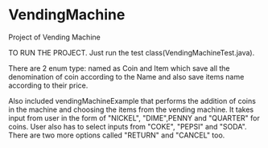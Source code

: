 # VendingMachine
Project of Vending Machine


TO RUN THE PROJECT.
Just run the test class(VendingMachineTest.java).


There are 2 enum type: named as Coin and Item which save all the denomination of coin according to the Name 
and also save items name according to their price.

Also included  vendingMachineExample that performs the addition of coins in the machine and choosing the items from the vending machine.
It takes input from user in the form of "NICKEL", "DIME",PENNY and "QUARTER" for coins.
User also has to select inputs from "COKE", "PEPSI" and "SODA".
There are two more options called "RETURN" and "CANCEL" too.

